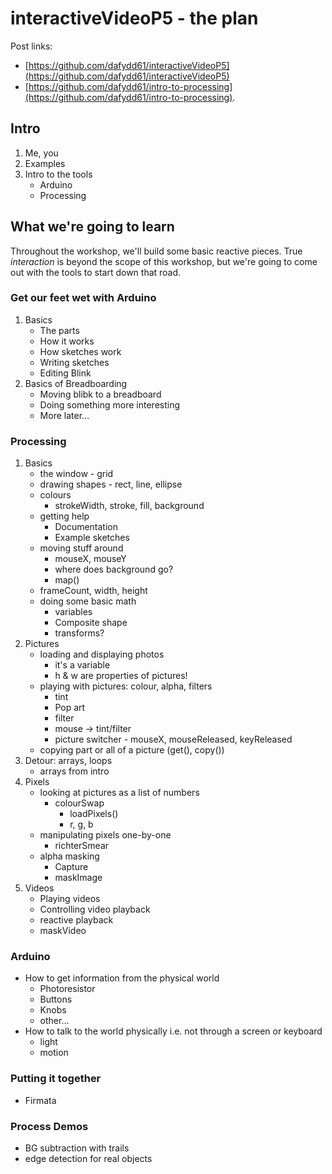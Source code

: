 # interactiveVideoP5 - the plan

Post links:

- [https://github.com/dafydd61/interactiveVideoP5](https://github.com/dafydd61/interactiveVideoP5)
- [https://github.com/dafydd61/intro-to-processing](https://github.com/dafydd61/intro-to-processing).

## Intro

1. Me, you
1. Examples
1. Intro to the tools
	- Arduino
	- Processing
 
## What we're going to learn

Throughout the workshop, we'll build some basic reactive pieces. True *interaction* is beyond the scope of this workshop, but we're going to come out with the tools to start down that road.

### Get our feet wet with Arduino

1. Basics
	- The parts
	- How it works
	- How sketches work
	- Writing sketches
	- Editing Blink
2. Basics of Breadboarding
	- Moving blibk to a breadboard
	- Doing something more interesting
	- More later...

### Processing

1. Basics
	- the window - grid
	- drawing shapes - rect, line, ellipse
	- colours
		- strokeWidth, stroke, fill, background
	- getting help
		- Documentation
		- Example sketches
	- moving stuff around
		- mouseX, mouseY
		- where does background go?
		- map()
	- frameCount, width, height
	- doing some basic math
		- variables
		- Composite shape
		- transforms?
1. Pictures
	- loading and displaying photos
		- it's a variable
		- h & w are properties of pictures!
	- playing with pictures: colour, alpha, filters
		- tint
		- Pop art
		- filter
		- mouse -> tint/filter
		- picture switcher - mouseX, mouseReleased, keyReleased
	- copying part or all of a picture (get(), copy())
1. Detour: arrays, loops
	- arrays from intro
1. Pixels
	- looking at pictures as a list of numbers
		- colourSwap
			- loadPixels()
			- r, g, b
	- manipulating pixels one-by-one
		- richterSmear
	- alpha masking
		- Capture
		- maskImage
2. Videos
	- Playing videos
	- Controlling video playback
	- reactive playback
	- maskVideo
   
### Arduino

- How to get information from the physical world
	- Photoresistor
	- Buttons
	- Knobs
	- other...
- How to talk to the world physically i.e. not through a screen or keyboard
	- light
	- motion

### Putting it together

- Firmata

### Process Demos

- BG subtraction with trails
- edge detection for real objects